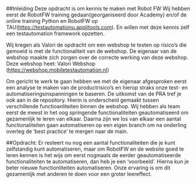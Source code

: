##Inleiding
Deze opdracht is om kennis te maken met Robot FW 
Wij hebben eerst de RobotFW training gedaan(georganiseerd door Academy) en/of de online training Python en RobotFW op TAU(https://testautomationu.applitools.com). En willen met deze kennis zelf een testautomation framework opzetten.

Wij kregen als Valori de opdracht om een webshop te testen op risico’s die gemoeid is met de functionaliteit van de webshop. De eigenaar van de webshop maakte zich zorgen over de correcte werking van deze webshop. Deze webshop heet: Valori Webshop (https://webshop.mobiletestautomation.nl)

Om gericht te werk te gaan hebben we met de eigenaar afgesproken eerst een analyse te maken van de productrisico’s en hierop straks onze test- en automatiseringsinspanningen te baseren.
De uitkomst van de PRA tref je ook aan in de repository. 
Hierin is onderscheid gemaakt tussen verschillende functioanliteiten binnen de webshop.
Wij hebben als team eerst de meest in het oog springende functionaliteiten geautomatiseerd om gezamenlijk te leren van elkaar. 
Daarna zijn we los van elkaar een aantal functionaliteiten gaan automatiseren op een eigen branch om na onderling overleg de ‘best practice’ te mergen naar de main. 

##Opdracht: 
Er resteert nu nog een aantal functionaliteiten die je kunt zelfstandig kunt automatiseren, maar om RobotFW en de website goed te leren kennen is het wijs om eerst nogmaals de eerder geautomatiseerde functionaliteiten te automatiseren, dan heb je een ‘voorbeeld’. 
Hierna kun je beter nieuwe functionliteiten automatiseren. Onze ervaring is om dit gezamenlijk met anderen te doen voor een groter leereffect.   
